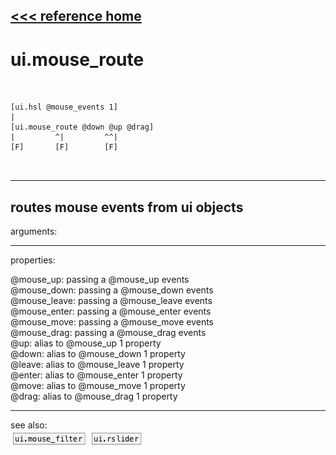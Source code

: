 [<<< reference home](ceammc_lib.md)
---

# ui.mouse_route

```


[ui.hsl @mouse_events 1]
|
[ui.mouse_route @down @up @drag]
|         ^|         ^^|
[F]       [F]        [F]

            
```
---
routes mouse events from ui objects
---
arguments:


---
properties:

@mouse_up: passing a @mouse_up
            events<br>
@mouse_down: passing a @mouse_down
            events<br>
@mouse_leave: passing a @mouse_leave
            events<br>
@mouse_enter: passing a @mouse_enter
            events<br>
@mouse_move: passing a @mouse_move
            events<br>
@mouse_drag: passing a @mouse_drag
            events<br>
@up: alias to @mouse_up 1 property<br>
@down: alias to @mouse_down 1
            property<br>
@leave: alias to @mouse_leave 1
            property<br>
@enter: alias to @mouse_enter 1
            property<br>
@move: alias to @mouse_move 1
            property<br>
@drag: alias to @mouse_drag 1
            property<br>

---
see also:<br>
[![ui.mouse_filter](img/object_ui.mouse_filter.png)](ui.mouse_filter.md)
[![ui.rslider](img/object_ui.rslider.png)](ui.rslider.md)
